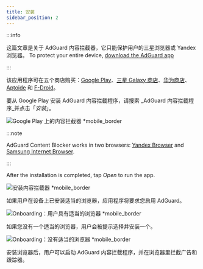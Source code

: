 ```yaml
---
title: 安装
sidebar_position: 2
---
```


:::info

这篇文章是关于 AdGuard 内容拦截器，它只能保护用户的三星浏览器或 Yandex 浏览器。 To protect your entire device, [download the AdGuard app](https://adguard.com/download.html?auto=true)

:::

该应用程序可在五个商店购买：[Google Play](https://play.google.com/store/apps/details?id=com.adguard.android.contentblocker)、[三星 Galaxy 商店](https://galaxystore.samsung.com/detail/com.adguard.android.contentblocker)、[华为商店](https://appgallery.huawei.com/#/app/C100440597)、[Aptoide](https://adguard-content-blocker.en.aptoide.com/) 和 [F-Droid](https://f-droid.org/en/packages/com.adguard.android.contentblocker/)。

要从 Google Play 安装 AdGuard 内容拦截程序，请搜索 _AdGuard 内容拦截程序_并点击「_安装_」。

![Google Play 上的内容拦截器 *mobile_border](https://cdn.adtidy.org/content/Kb/ad_blocker/content_blocker/content_blocker_play_market.jpg)

:::note

AdGuard Content Blocker works in two browsers: [Yandex Browser](https://browser.yandex.com/) and [Samsung Internet Browser](https://play.google.com/store/apps/details?id=com.sec.android.app.sbrowser).

:::

After the installation is completed, tap _Open_ to run the app.

![安装内容拦截器 *mobile_border](https://cdn.adtidy.org/content/Kb/ad_blocker/content_blocker/content_blocker_play_market_installed.jpg)

如果用户在设备上已安装适当的浏览器，应用程序将要求您启用 AdGuard。

![Onboarding：用户具有适当的浏览器 *mobile_border](https://cdn.adtidy.org/content/Kb/ad_blocker/content_blocker/content_blocker_onboarding2.jpg)

如果您没有一个适当的浏览器，用户会被提示选择并安装一个。

![Onboarding：没有适当的浏览器 *mobile_border](https://cdn.adtidy.org/content/Kb/ad_blocker/content_blocker/content_blocker_onboarding3.jpg)

安装浏览器后，用户可以启动 AdGuard 内容拦截程序，并在浏览器里拦截广告和跟踪器。

